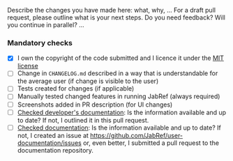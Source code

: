 <!-- YOU HAVE TO MODIFY THIS TEXT TO FIT YOUR PR. OTHERWISE, YOUR PR WILL BE CLOSED WITHOUT FURTHER COMMENT. -->

Describe the changes you have made here: what, why, ...
For a draft pull request, please outline what is your next steps. Do you need feedback? Will you continue in parallel? ...

<!-- LINK THE ISSUE WITH THE "Closes" KEYWORD -->
<!-- Example: Closes (link) OR Closes #xyz -->

### Mandatory checks

<!--
This checklist is mandatory even if you submit a draft pull request.
For instance, when adding a UUI functionality, a screenshot helps reviewing - even if your code is not 100% complete.

Go through the list below. Keep all items. Mark them as follows: [x] done or [ ] not done / not applicable
-->

- [x] I own the copyright of the code submitted and I licence it under the [MIT license](https://github.com/JabRef/jabref/blob/main/LICENSE)
- [ ] Change in `CHANGELOG.md` described in a way that is understandable for the average user (if change is visible to the user)
- [ ] Tests created for changes (if applicable)
- [ ] Manually tested changed features in running JabRef (always required)
- [ ] Screenshots added in PR description (for UI changes)
- [ ] [Checked developer's documentation](https://devdocs.jabref.org/): Is the information available and up to date? If not, I outlined it in this pull request.
- [ ] [Checked documentation](https://docs.jabref.org/): Is the information available and up to date? If not, I created an issue at <https://github.com/JabRef/user-documentation/issues> or, even better, I submitted a pull request to the documentation repository.
